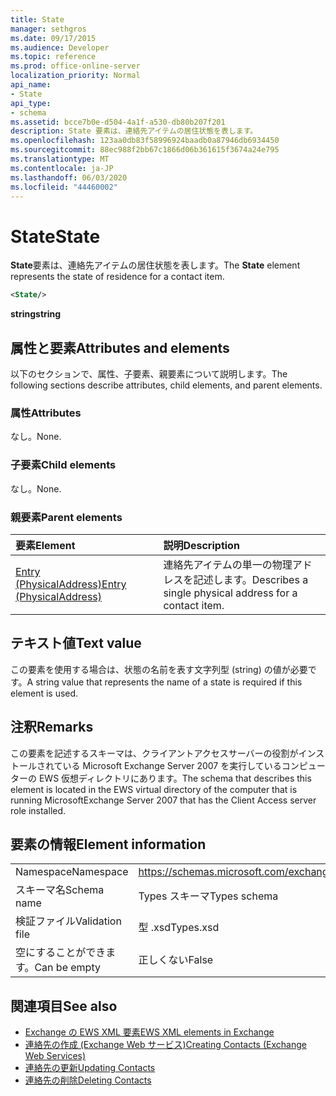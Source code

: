```yaml
---
title: State
manager: sethgros
ms.date: 09/17/2015
ms.audience: Developer
ms.topic: reference
ms.prod: office-online-server
localization_priority: Normal
api_name:
- State
api_type:
- schema
ms.assetid: bcce7b0e-d504-4a1f-a530-db80b207f201
description: State 要素は、連絡先アイテムの居住状態を表します。
ms.openlocfilehash: 123aa0db83f58996924baadb0a87946db6934450
ms.sourcegitcommit: 88ec988f2bb67c1866d06b361615f3674a24e795
ms.translationtype: MT
ms.contentlocale: ja-JP
ms.lasthandoff: 06/03/2020
ms.locfileid: "44460002"
---
```

# <a name="state"></a><span data-ttu-id="581ca-103">State</span><span class="sxs-lookup"><span data-stu-id="581ca-103">State</span></span>

<span data-ttu-id="581ca-104">**State**要素は、連絡先アイテムの居住状態を表します。</span><span class="sxs-lookup"><span data-stu-id="581ca-104">The **State** element represents the state of residence for a contact item.</span></span> 
  
```xml
<State/>
```

<span data-ttu-id="581ca-105">**string**</span><span class="sxs-lookup"><span data-stu-id="581ca-105">**string**</span></span>

## <a name="attributes-and-elements"></a><span data-ttu-id="581ca-106">属性と要素</span><span class="sxs-lookup"><span data-stu-id="581ca-106">Attributes and elements</span></span>

<span data-ttu-id="581ca-107">以下のセクションで、属性、子要素、親要素について説明します。</span><span class="sxs-lookup"><span data-stu-id="581ca-107">The following sections describe attributes, child elements, and parent elements.</span></span>
  
### <a name="attributes"></a><span data-ttu-id="581ca-108">属性</span><span class="sxs-lookup"><span data-stu-id="581ca-108">Attributes</span></span>

<span data-ttu-id="581ca-109">なし。</span><span class="sxs-lookup"><span data-stu-id="581ca-109">None.</span></span>
  
### <a name="child-elements"></a><span data-ttu-id="581ca-110">子要素</span><span class="sxs-lookup"><span data-stu-id="581ca-110">Child elements</span></span>

<span data-ttu-id="581ca-111">なし。</span><span class="sxs-lookup"><span data-stu-id="581ca-111">None.</span></span>
  
### <a name="parent-elements"></a><span data-ttu-id="581ca-112">親要素</span><span class="sxs-lookup"><span data-stu-id="581ca-112">Parent elements</span></span>

|<span data-ttu-id="581ca-113">**要素**</span><span class="sxs-lookup"><span data-stu-id="581ca-113">**Element**</span></span>|<span data-ttu-id="581ca-114">**説明**</span><span class="sxs-lookup"><span data-stu-id="581ca-114">**Description**</span></span>|
|:-----|:-----|
|[<span data-ttu-id="581ca-115">Entry (PhysicalAddress)</span><span class="sxs-lookup"><span data-stu-id="581ca-115">Entry (PhysicalAddress)</span></span>](entry-physicaladdress.md) <br/> |<span data-ttu-id="581ca-116">連絡先アイテムの単一の物理アドレスを記述します。</span><span class="sxs-lookup"><span data-stu-id="581ca-116">Describes a single physical address for a contact item.</span></span>  <br/> |
   
## <a name="text-value"></a><span data-ttu-id="581ca-117">テキスト値</span><span class="sxs-lookup"><span data-stu-id="581ca-117">Text value</span></span>

<span data-ttu-id="581ca-118">この要素を使用する場合は、状態の名前を表す文字列型 (string) の値が必要です。</span><span class="sxs-lookup"><span data-stu-id="581ca-118">A string value that represents the name of a state is required if this element is used.</span></span>
  
## <a name="remarks"></a><span data-ttu-id="581ca-119">注釈</span><span class="sxs-lookup"><span data-stu-id="581ca-119">Remarks</span></span>

<span data-ttu-id="581ca-120">この要素を記述するスキーマは、クライアントアクセスサーバーの役割がインストールされている Microsoft Exchange Server 2007 を実行しているコンピューターの EWS 仮想ディレクトリにあります。</span><span class="sxs-lookup"><span data-stu-id="581ca-120">The schema that describes this element is located in the EWS virtual directory of the computer that is running MicrosoftExchange Server 2007 that has the Client Access server role installed.</span></span>
  
## <a name="element-information"></a><span data-ttu-id="581ca-121">要素の情報</span><span class="sxs-lookup"><span data-stu-id="581ca-121">Element information</span></span>

|||
|:-----|:-----|
|<span data-ttu-id="581ca-122">Namespace</span><span class="sxs-lookup"><span data-stu-id="581ca-122">Namespace</span></span>  <br/> |https://schemas.microsoft.com/exchange/services/2006/types  <br/> |
|<span data-ttu-id="581ca-123">スキーマ名</span><span class="sxs-lookup"><span data-stu-id="581ca-123">Schema name</span></span>  <br/> |<span data-ttu-id="581ca-124">Types スキーマ</span><span class="sxs-lookup"><span data-stu-id="581ca-124">Types schema</span></span>  <br/> |
|<span data-ttu-id="581ca-125">検証ファイル</span><span class="sxs-lookup"><span data-stu-id="581ca-125">Validation file</span></span>  <br/> |<span data-ttu-id="581ca-126">型 .xsd</span><span class="sxs-lookup"><span data-stu-id="581ca-126">Types.xsd</span></span>  <br/> |
|<span data-ttu-id="581ca-127">空にすることができます。</span><span class="sxs-lookup"><span data-stu-id="581ca-127">Can be empty</span></span>  <br/> |<span data-ttu-id="581ca-128">正しくない</span><span class="sxs-lookup"><span data-stu-id="581ca-128">False</span></span>  <br/> |
   
## <a name="see-also"></a><span data-ttu-id="581ca-129">関連項目</span><span class="sxs-lookup"><span data-stu-id="581ca-129">See also</span></span>

- [<span data-ttu-id="581ca-130">Exchange の EWS XML 要素</span><span class="sxs-lookup"><span data-stu-id="581ca-130">EWS XML elements in Exchange</span></span>](ews-xml-elements-in-exchange.md)
- [<span data-ttu-id="581ca-131">連絡先の作成 (Exchange Web サービス)</span><span class="sxs-lookup"><span data-stu-id="581ca-131">Creating Contacts (Exchange Web Services)</span></span>](https://msdn.microsoft.com/library/4845917e-70d1-481c-bbd7-011ec6571789%28Office.15%29.aspx)
- [<span data-ttu-id="581ca-132">連絡先の更新</span><span class="sxs-lookup"><span data-stu-id="581ca-132">Updating Contacts</span></span>](https://msdn.microsoft.com/library/9a865953-b94a-4229-b632-2dee433314be%28Office.15%29.aspx)
- [<span data-ttu-id="581ca-133">連絡先の削除</span><span class="sxs-lookup"><span data-stu-id="581ca-133">Deleting Contacts</span></span>](https://msdn.microsoft.com/library/fcc3dc84-cd3e-455e-a1a7-ae6921c9b588%28Office.15%29.aspx)

